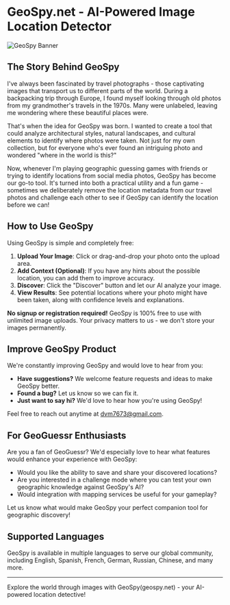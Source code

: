 # GeoSpy.net - AI-Powered Image Location Detector

![GeoSpy Banner](https://geospy.net/img/banner.png)

## The Story Behind GeoSpy

I've always been fascinated by travel photographs - those captivating images that transport us to different parts of the world. During a backpacking trip through Europe, I found myself looking through old photos from my grandmother's travels in the 1970s. Many were unlabeled, leaving me wondering where these beautiful places were.

That's when the idea for GeoSpy was born. I wanted to create a tool that could analyze architectural styles, natural landscapes, and cultural elements to identify where photos were taken. Not just for my own collection, but for everyone who's ever found an intriguing photo and wondered "where in the world is this?"

Now, whenever I'm playing geographic guessing games with friends or trying to identify locations from social media photos, GeoSpy has become our go-to tool. It's turned into both a practical utility and a fun game - sometimes we deliberately remove the location metadata from our travel photos and challenge each other to see if GeoSpy can identify the location before we can!

## How to Use GeoSpy

Using GeoSpy is simple and completely free:

1. **Upload Your Image**: Click or drag-and-drop your photo onto the upload area.
2. **Add Context (Optional)**: If you have any hints about the possible location, you can add them to improve accuracy.
3. **Discover**: Click the "Discover" button and let our AI analyze your image.
4. **View Results**: See potential locations where your photo might have been taken, along with confidence levels and explanations.

**No signup or registration required!** GeoSpy is 100% free to use with unlimited image uploads. Your privacy matters to us - we don't store your images permanently.

## Improve GeoSpy Product

We're constantly improving GeoSpy and would love to hear from you:

- **Have suggestions?** We welcome feature requests and ideas to make GeoSpy better.
- **Found a bug?** Let us know so we can fix it.
- **Just want to say hi?** We'd love to hear how you're using GeoSpy!

Feel free to reach out anytime at dvm7673@gmail.com.

## For GeoGuessr Enthusiasts

Are you a fan of GeoGuessr? We'd especially love to hear what features would enhance your experience with GeoSpy:

- Would you like the ability to save and share your discovered locations?
- Are you interested in a challenge mode where you can test your own geographic knowledge against GeoSpy's AI?
- Would integration with mapping services be useful for your gameplay?

Let us know what would make GeoSpy your perfect companion tool for geographic discovery!

## Supported Languages

GeoSpy is available in multiple languages to serve our global community, including English, Spanish, French, German, Russian, Chinese, and many more.

---

Explore the world through images with GeoSpy(geospy.net) - your AI-powered location detective!
